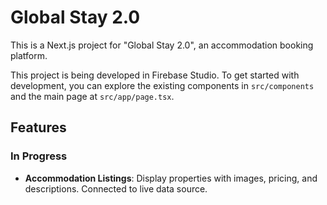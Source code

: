 # Global Stay 2.0

This is a Next.js project for "Global Stay 2.0", an accommodation booking platform.

This project is being developed in Firebase Studio. To get started with development, you can explore the existing components in `src/components` and the main page at `src/app/page.tsx`.

## Features

### In Progress

- **Accommodation Listings**: Display properties with images, pricing, and descriptions. Connected to live data source.
